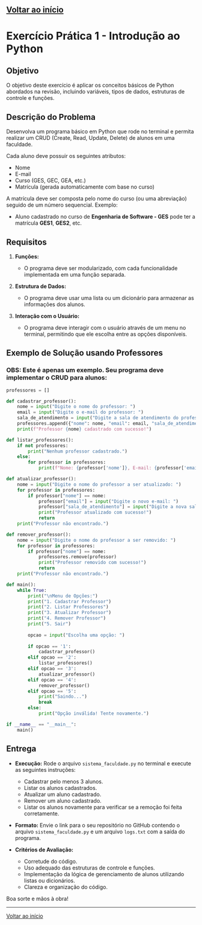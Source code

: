 [Voltar ao início](../../README.md)
---
# Exercício Prática 1 - Introdução ao Python

## Objetivo

O objetivo deste exercício é aplicar os conceitos básicos de Python abordados na revisão, incluindo variáveis, tipos de dados, estruturas de controle e funções.

## Descrição do Problema

Desenvolva um programa básico em Python que rode no terminal e permita realizar um CRUD (Create, Read, Update, Delete) de alunos em uma faculdade.

Cada aluno deve possuir os seguintes atributos:
- Nome
- E-mail
- Curso (GES, GEC, GEA, etc.)
- Matrícula (gerada automaticamente com base no curso)

A matrícula deve ser composta pelo nome do curso (ou uma abreviação) seguido de um número sequencial. Exemplo:
- Aluno cadastrado no curso de **Engenharia de Software - GES** pode ter a matrícula **GES1**, **GES2**, etc.

## Requisitos

1. **Funções:**
   - O programa deve ser modularizado, com cada funcionalidade implementada em uma função separada.
   
2. **Estrutura de Dados:**
   - O programa deve usar uma lista ou um dicionário para armazenar as informações dos alunos.

3. **Interação com o Usuário:**
   - O programa deve interagir com o usuário através de um menu no terminal, permitindo que ele escolha entre as opções disponíveis.

## Exemplo de Solução usando Professores

### OBS: Este é apenas um exemplo. Seu programa deve implementar o CRUD para alunos:

```python
professores = []

def cadastrar_professor():
    nome = input("Digite o nome do professor: ")
    email = input("Digite o e-mail do professor: ")
    sala_de_atendimento = input("Digite a sala de atendimento do professor: ")
    professores.append({"nome": nome, "email": email, "sala_de_atendimento": sala_de_atendimento})
    print(f"Professor {nome} cadastrado com sucesso!")

def listar_professores():
    if not professores:
        print("Nenhum professor cadastrado.")
    else:
        for professor in professores:
            print(f"Nome: {professor['nome']}, E-mail: {professor['email']}, Sala: {professor['sala_de_atendimento']}")

def atualizar_professor():
    nome = input("Digite o nome do professor a ser atualizado: ")
    for professor in professores:
        if professor["nome"] == nome:
            professor["email"] = input("Digite o novo e-mail: ")
            professor["sala_de_atendimento"] = input("Digite a nova sala de atendimento: ")
            print("Professor atualizado com sucesso!")
            return
    print("Professor não encontrado.")

def remover_professor():
    nome = input("Digite o nome do professor a ser removido: ")
    for professor in professores:
        if professor["nome"] == nome:
            professores.remove(professor)
            print("Professor removido com sucesso!")
            return
    print("Professor não encontrado.")

def main():
    while True:
        print("\nMenu de Opções:")
        print("1. Cadastrar Professor")
        print("2. Listar Professores")
        print("3. Atualizar Professor")
        print("4. Remover Professor")
        print("5. Sair")
        
        opcao = input("Escolha uma opção: ")
        
        if opcao == '1':
            cadastrar_professor()
        elif opcao == '2':
            listar_professores()
        elif opcao == '3':
            atualizar_professor()
        elif opcao == '4':
            remover_professor()
        elif opcao == '5':
            print("Saindo...")
            break
        else:
            print("Opção inválida! Tente novamente.")

if __name__ == "__main__":
    main()
```

## Entrega

- **Execução:** Rode o arquivo `sistema_faculdade.py` no terminal e execute as seguintes instruções:
    - Cadastrar pelo menos 3 alunos.
    - Listar os alunos cadastrados.
    - Atualizar um aluno cadastrado.
    - Remover um aluno cadastrado.
    - Listar os alunos novamente para verificar se a remoção foi feita corretamente.

- **Formato:** Envie o link para o seu repositório no GitHub contendo o arquivo `sistema_faculdade.py` e um arquivo `logs.txt` com a saída do programa.

- **Critérios de Avaliação:**
  - Corretude do código.
  - Uso adequado das estruturas de controle e funções.
  - Implementação da lógica de gerenciamento de alunos utilizando listas ou dicionários.
  - Clareza e organização do código.

Boa sorte e mãos à obra!

---
[Voltar ao início](../../README.md)